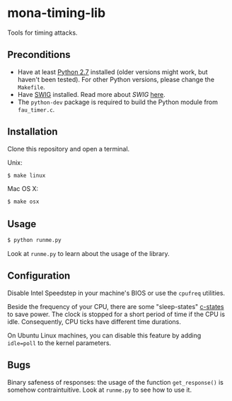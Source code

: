 # mona-timing-lib

Tools for timing attacks.

## Preconditions

- Have at least [Python 2.7](http://python.org/download/releases/2.7.2/)
  installed (older versions might work, but haven't been tested). For other
  Python versions, please change the `Makefile`.
- Have [SWIG](http://www.swig.org/download.html) installed. Read more about
  *SWIG* [here](http://www.swig.org/exec.html).
- The `python-dev` package is required to build the Python module from
  `fau_timer.c`.

## Installation

Clone this repository and open a terminal.

Unix:

```bash
$ make linux
```

Mac OS X:

```bash
$ make osx
```

## Usage

```bash
$ python runme.py
```

Look at `runme.py` to learn about the usage of the library.

## Configuration

Disable Intel Speedstep in your machine's BIOS or use the `cpufreq` utilities.

Beside the frequency of your CPU, there are some "sleep-states" [c-states][1] to
save power. The clock is stopped for a short period of time if the CPU is idle.
Consequently, CPU ticks have different time durations.

On Ubuntu Linux machines, you can disable this feature by adding `idle=poll` to
the kernel parameters.

[1]: http://www.hardwaresecrets.com/article/Everything-You-Need-to-Know-About-the-CPU-C-States-Power-Saving-Modes/611/1

## Bugs
Binary safeness of responses: the usage of the function ```get_response()``` is somehow contraintuitive. Look at ```runme.py``` to see how to use it.
